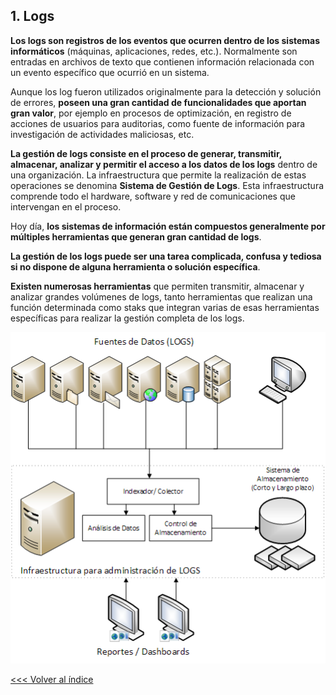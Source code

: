 ## 1. Logs

**Los logs son registros de los eventos que ocurren dentro de los sistemas informáticos** (máquinas, aplicaciones, redes, etc.). Normalmente son entradas en archivos de texto que contienen información relacionada con un evento específico que ocurrió en un sistema.

Aunque los log fueron utilizados originalmente para la detección y solución de errores, **poseen una gran cantidad de funcionalidades que aportan gran valor**, por ejemplo en procesos de optimización, en registro de acciones de usuarios para auditorias, como fuente de información para investigación de actividades maliciosas, etc.

**La gestión de logs consiste en el proceso de generar, transmitir, almacenar, analizar y permitir el acceso a los datos de los logs** dentro de una organización. La infraestructura que permite la realización de estas operaciones se denomina **Sistema de Gestión de Logs**. Esta infraestructura comprende todo el hardware, software y red de comunicaciones que intervengan en el proceso.

Hoy día, **los sistemas de información están compuestos generalmente por múltiples herramientas que generan gran cantidad de logs**.

**La gestión de los logs puede ser una tarea complicada, confusa y tediosa si no dispone de alguna herramienta o solución específica**.

**Existen numerosas herramientas** que permiten transmitir, almacenar y analizar grandes volúmenes de logs, tanto herramientas que realizan una función determinada como staks que integran varias de esas herramientas específicas para realizar la gestión completa de los logs.

![Arquitectura de gestión de logs](images/arquitectura_logs.png)


[<<< Volver al índice](README.md)
